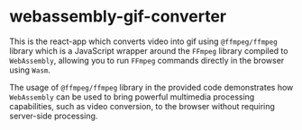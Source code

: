 # webassembly-gif-converter
This is the react-app which converts video into gif using `@ffmpeg/ffmpeg` library which is a JavaScript wrapper around the `FFmpeg` library compiled to `WebAssembly`, allowing you to run `FFmpeg` commands directly in the browser using `Wasm`.

The usage of `@ffmpeg/ffmpeg` library in the provided code demonstrates how `WebAssembly` can be used to bring powerful multimedia processing capabilities, such as video conversion, to the browser without requiring server-side processing.
